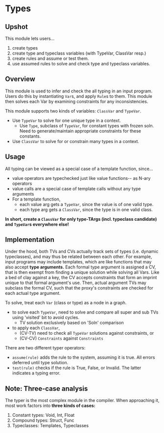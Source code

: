 # Types

## Upshot

This module lets users...
1. create types
2. create type and typeclass variables (with TypeVar, ClassVar resp.)
3. create rules and assume or test them. 
4. use assumed rules to solve and check type and typeclass variables.

## Overview

This module is used to infer and check the all typing in an input program.
Users do this by instantiating `Var`s, and apply `Rule`s to them.
This module then solves each Var by examining constraints for any inconsistencies.

This module supports two kinds of variables: `ClassVar` and `TypeVar`.
- Use `TypeVar` to solve for one unique type in a context.
  - Use `Type`, subclass of `TypeVar`, for constant types with frozen soln.
    Need to generate/maintain appropriate constraints for these constants.
- Use `ClassVar` to solve for or constrain many types in a context.

## Usage

All typing can be viewed as a special case of a template function, since...
- value operators are typechecked just like value functions-- as N-ary operators
- value calls are a special case of template calls without any type arguments
- For a template function,
  - each value arg gets a `TypeVar`, since the value is of one valid type.
  - each type arg gets a `ClassVar`, since the type is in one valid class.

**In short, create a `ClassVar` for only type-TArgs (incl. typeclass candidate) and `TypeVar`s everywhere else!**

## Implementation

Under the hood, both TVs and CVs actually track sets of types (i.e. dynamic typeclasses),
and may thus be related between each other.
For example, input programs may include templates, which are like functions that may also accept **type arguments.**
Each formal type argument is assigned a CV, that is then exempt from finding a unique solution while solving all Vars.
Like a bed of clay against a key, the CV accepts constraints that form an imprint unique to that formal argument's use.
Then, actual argument TVs may subclass the formal CV, such that the proxy's constraints are checked for each actual type argument.

To solve, treat each `Var` (class or type) as a node in a graph.
- to solve each `TypeVar`, need to solve and compare all super and sub TVs using 'visited' bit to avoid cycles.
  - TV solution exclusively based on 'Soln' comparison
- to apply each `ClassVar`, 
  - (CV-TV) need to check all `TypeVar` solutions against constraints, or 
  - (CV-CV) `Constraints` against `Constraints`

There are two different typer operators:
- `assume(rule)` adds the rule to the system, assuming it is true. All errors deferred until type solution.
- `test(rule)` checks if the rule is True, False, or Invalid. The latter indicates a typing error.

## Note: Three-case analysis

The typer is the most complex module in the compiler.
When approaching it, most work factors into **three kinds of cases:**
1. Constant types: Void, Int, Float
2. Compound types: Struct, Func
3. Typeclasses: Templates, Typeclasses